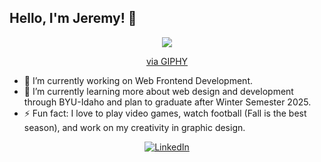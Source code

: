 ## Hello, I'm Jeremy! 👋

<div align="center" dir="auto">
<img src="https://media2.giphy.com/media/v1.Y2lkPTc5MGI3NjExM3RxaWV4aW92cXM0M3RyaGRrbWlmMmlkOXZieTgzY2phaGJ6Z2cxNyZlcD12MV9pbnRlcm5hbF9naWZfYnlfaWQmY3Q9Zw/y0NFayaBeiWEU/200.webp"><p><a href="https://giphy.com/gifs/videogames-y0NFayaBeiWEU">via GIPHY</a></p>
</div>

- 🔭 I’m currently working on Web Frontend Development.
- 🌱 I’m currently learning more about web design and development through BYU-Idaho and plan to graduate after Winter Semester 2025. 
- ⚡ Fun fact: I love to play video games, watch football (Fall is the best season), and work on my creativity in graphic design.

<div align="center" dir="auto">
  <a href="https://www.linkedin.com/in/jeremysorensen1/" rel="nofollow">
  <img src="https://camo.githubusercontent.com/b5ca0d668668ff247047e3ae990f6b19ba143fe20b0b1413cf1072bdfb911182/68747470733a2f2f736b696c6c69636f6e732e6465762f69636f6e733f693d6c696e6b6564696e" alt="LinkedIn" data-canonical-src="https://skillicons.dev/icons?i=linkedin" style="max-width: 10 0%;">
  </a>
</div>
